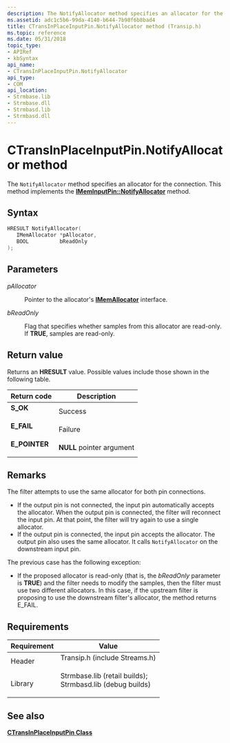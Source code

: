 ```yaml
---
description: The NotifyAllocator method specifies an allocator for the connection. This method implements the IMemInputPin::NotifyAllocator method.
ms.assetid: adc1c5b6-99da-4140-b644-7b98f6b8bad4
title: CTransInPlaceInputPin.NotifyAllocator method (Transip.h)
ms.topic: reference
ms.date: 05/31/2018
topic_type: 
- APIRef
- kbSyntax
api_name: 
- CTransInPlaceInputPin.NotifyAllocator
api_type: 
- COM
api_location: 
- Strmbase.lib
- Strmbase.dll
- Strmbasd.lib
- Strmbasd.dll
---
```


# CTransInPlaceInputPin.NotifyAllocator method

The `NotifyAllocator` method specifies an allocator for the connection. This method implements the [**IMemInputPin::NotifyAllocator**](/windows/desktop/api/Strmif/nf-strmif-imeminputpin-notifyallocator) method.

## Syntax


```C++
HRESULT NotifyAllocator(
   IMemAllocator *pAllocator,
   BOOL          bReadOnly
);
```



## Parameters

<dl> <dt>

*pAllocator* 
</dt> <dd>

Pointer to the allocator's [**IMemAllocator**](/windows/desktop/api/Strmif/nn-strmif-imemallocator) interface.

</dd> <dt>

*bReadOnly* 
</dt> <dd>

Flag that specifies whether samples from this allocator are read-only. If **TRUE**, samples are read-only.

</dd> </dl>

## Return value

Returns an **HRESULT** value. Possible values include those shown in the following table.



| Return code                                                                               | Description                          |
|-------------------------------------------------------------------------------------------|--------------------------------------|
| <dl> <dt>**S\_OK**</dt> </dl>      | Success<br/>                   |
| <dl> <dt>**E\_FAIL**</dt> </dl>    | Failure<br/>                   |
| <dl> <dt>**E\_POINTER**</dt> </dl> | **NULL** pointer argument<br/> |



 

## Remarks

The filter attempts to use the same allocator for both pin connections.

-   If the output pin is not connected, the input pin automatically accepts the allocator. When the output pin is connected, the filter will reconnect the input pin. At that point, the filter will try again to use a single allocator.
-   If the output pin is connected, the input pin accepts the allocator. The output pin also uses the same allocator. It calls `NotifyAllocator` on the downstream input pin.

The previous case has the following exception:

-   If the proposed allocator is read-only (that is, the *bReadOnly* parameter is **TRUE**) and the filter needs to modify the samples, then the filter must use two different allocators. In this case, if the upstream filter is proposing to use the downstream filter's allocator, the method returns E\_FAIL.

## Requirements



| Requirement | Value |
|--------------------|--------------------------------------------------------------------------------------------------------------------------------------------------------------------------------------------|
| Header<br/>  | <dl> <dt>Transip.h (include Streams.h)</dt> </dl>                                                                                   |
| Library<br/> | <dl> <dt>Strmbase.lib (retail builds); </dt> <dt>Strmbasd.lib (debug builds)</dt> </dl> |



## See also

<dl> <dt>

[**CTransInPlaceInputPin Class**](ctransinplaceinputpin.md)
</dt> </dl>

 

 




